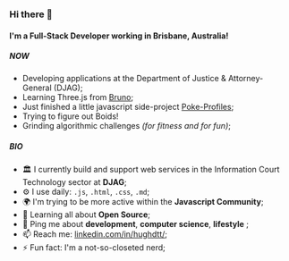 ### Hi there 👋

#### I'm a Full-Stack Developer working in Brisbane, Australia!

##### NOW

- Developing applications at the Department of Justice & Attorney-General (DJAG);
- Learning Three.js from [Bruno](https://threejs-journey.xyz/);
- Just finished a little javascript side-project [Poke-Profiles](https://github.com/hughdtt/poke-profiles);
- Trying to figure out Boids!
- Grinding algorithmic challenges *(for fitness and for fun)*;

##### BIO

- 🏛️ I currently build and support web services in the Information Court Technology sector at **DJAG**;
- ⚙️ I use daily: `.js`, `.html`, `.css`, `.md`;
- 🌍 I'm trying to be more active within the **Javascript Community**;
- 🌱 Learning all about **Open Source**;
- 💬 Ping me about **development**, **computer science**, **lifestyle** ;
- 📫 Reach me: [linkedin.com/in/hughdtt/](https://www.linkedin.com/in/hughdtt/);
- ⚡️ Fun fact: I'm a not-so-closeted nerd;


